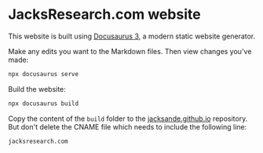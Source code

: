 # JacksResearch.com website

This website is built using [Docusaurus 3](https://docusaurus.io/), a modern static website generator.

Make any edits you want to the Markdown files. Then view changes you've made:

```bash
npx docusaurus serve
```

Build the website:

```bash
npx docusaurus build
```

Copy the content of the `build` folder to the [jacksande.github.io](https://github.com/jacksande/jacksande.github.io) repository. But don't delete the CNAME file which needs to include the following line:

```text
jacksresearch.com
```

